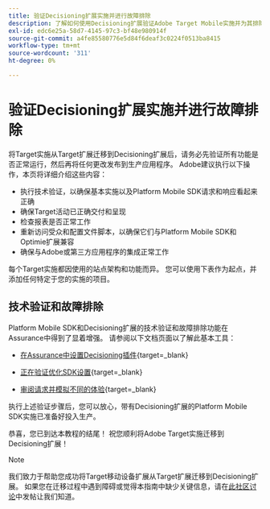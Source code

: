 ```yaml
---
title: 验证Decisioning扩展实施并进行故障排除
description: 了解如何使用Decisioning扩展验证Adobe Target Mobile实施并为其排除故障。
exl-id: edc6e25a-58d7-4145-97c3-bf48e980914f
source-git-commit: a4fe85580776e5d84f6deaf3c0224f0513ba8415
workflow-type: tm+mt
source-wordcount: '311'
ht-degree: 0%

---
```


# 验证Decisioning扩展实施并进行故障排除

将Target实施从Target扩展迁移到Decisioning扩展后，请务必先验证所有功能是否正常运行，然后再将任何更改发布到生产应用程序。 Adobe建议执行以下操作，本页将详细介绍这些内容：

* 执行技术验证，以确保基本实施以及Platform Mobile SDK请求和响应看起来正确
* 确保Target活动已正确交付和呈现
* 检查报表是否正常工作
* 重新访问受众和配置文件脚本，以确保它们与Platform Mobile SDK和Optimie扩展兼容
* 确保与Adobe或第三方应用程序的集成正常工作

每个Target实施都因使用的站点架构和功能而异。 您可以使用下表作为起点，并添加任何特定于您的实施的项目。

## 技术验证和故障排除

Platform Mobile SDK和Decisioning扩展的技术验证和故障排除功能在Assurance中得到了显着增强。 请参阅以下文档页面以了解此基本工具：

* [在Assurance中设置Decisioning插件](https://developer.adobe.com/client-sdks/edge/adobe-journey-optimizer-decisioning/assurance-setup/){target=_blank}

* [正在验证优化SDK设置](https://developer.adobe.com/client-sdks/edge/adobe-journey-optimizer-decisioning/optimize-configuration-view/){target=_blank}

* [审阅请求并模拟不同的体验](https://developer.adobe.com/client-sdks/edge/adobe-journey-optimizer-decisioning/review-simulate/){target=_blank}

执行上述验证步骤后，您可以放心，带有Decisioning扩展的Platform Mobile SDK实施已准备好投入生产。

恭喜，您已到达本教程的结尾！ 祝您顺利将Adobe Target实施迁移到Decisioning扩展！

>[!NOTE]
>
>我们致力于帮助您成功将Target移动设备扩展从Target扩展迁移到Decisioning扩展。 如果您在迁移过程中遇到障碍或觉得本指南中缺少关键信息，请在[此社区讨论](https://experienceleaguecommunities.adobe.com/t5/adobe-experience-platform-data/tutorial-discussion-migrate-target-from-at-js-to-web-sdk/m-p/575587#M463)中发帖让我们知道。
